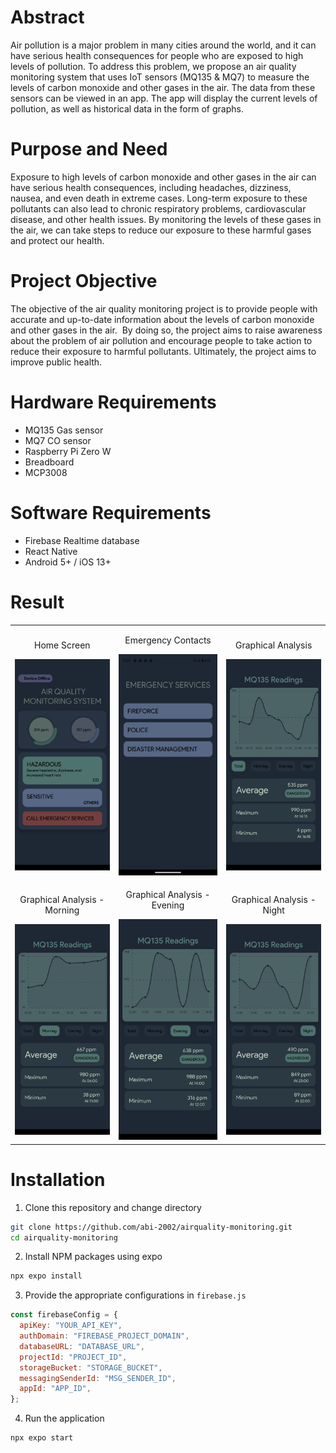 # Abstract

Air pollution is a major problem in many cities around the world, and it can have serious health consequences for people who are exposed to high levels of pollution. To address this problem, we propose an air quality monitoring system that uses IoT sensors (MQ135 & MQ7) to measure the levels of carbon monoxide and other gases in the air. The data from these sensors can be viewed in an app. The app will display the current levels of pollution, as well as historical data in the form of graphs.

# Purpose and Need

Exposure to high levels of carbon monoxide and other gases in the air can have serious health consequences, including headaches, dizziness, nausea, and even death in extreme cases. Long-term exposure to these pollutants can also lead to chronic respiratory problems, cardiovascular disease, and other health issues. By monitoring the levels of these gases in the air, we can take steps to reduce our exposure to these harmful gases and protect our health.

# Project Objective

The objective of the air quality monitoring project is to provide people with accurate and up-to-date information about the levels of carbon monoxide and other gases in the air.  By doing so, the project aims to raise awareness about the problem of air pollution and encourage people to take action to reduce their exposure to harmful pollutants. Ultimately, the project aims to improve public health.

# Hardware Requirements

- MQ135 Gas sensor
- MQ7 CO sensor
- Raspberry Pi Zero W
- Breadboard
- MCP3008

# Software Requirements

- Firebase Realtime database
- React Native
- Android 5+ / iOS 13+

# Result

<table>
  <tr>
    <td  align="center" width="300px">
      <p>Home Screen</p>
      <img src="screenshots/Home.png" alt="Home" width="300px" />
    </td>
    <td align="center" width="300px">
      <p>Emergency Contacts</p>
      <img src="screenshots/Emergency.png" alt="Total" width="300px" />  
    </td>
    <td align="center" width="300px">
      <p>Graphical Analysis</p>
      <img src="screenshots/Graph - Total.png" alt="Total" width="300px" />
    </td>
  </tr>
  <tr>
   <td align="center" width="300px">
      <p>Graphical Analysis - Morning</p>
      <img src="screenshots/Graph - Morning.png" alt="Morning" width="300px" />
    </td>
    <td align="center" width="300px">
      <p>Graphical Analysis - Evening</p>
      <img src="screenshots/Graph - Evening.png" alt="Evening" width="300px" />
    </td>
    <td align="center" width="300px">
      <p>Graphical Analysis - Night</p>
      <img src="screenshots/Graph - Night.png" alt="Night" width="300px" />
    </td>
  </tr>
</table>

# Installation

1. Clone this repository and change directory

```bash
git clone https://github.com/abi-2002/airquality-monitoring.git
cd airquality-monitoring
```

2. Install NPM packages using expo

```bash
npx expo install
```

3. Provide the appropriate configurations in `firebase.js`

```javascript
const firebaseConfig = {
  apiKey: "YOUR_API_KEY",
  authDomain: "FIREBASE_PROJECT_DOMAIN",
  databaseURL: "DATABASE_URL",
  projectId: "PROJECT_ID",
  storageBucket: "STORAGE_BUCKET",
  messagingSenderId: "MSG_SENDER_ID",
  appId: "APP_ID",
};
```

4. Run the application

```bash
npx expo start
```
